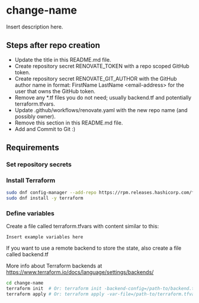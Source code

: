 # change-name

Insert description here.

## Steps after repo creation

- Update the title in this README.md file.
- Create repository secret RENOVATE_TOKEN with a repo scoped GitHub token.
- Create repository secret RENOVATE_GIT_AUTHOR with the GitHub author name in format: FirstName LastName \<email-address\> for the user that owns the GitHub token.
- Remove any *.tf files you do not need; usually backend.tf and potentially terraform.tfvars.
- Update .github/workflows/renovate.yaml with the new repo name (and possibly owner).
- Remove this section in this README.md file.
- Add and Commit to Git :)

## Requirements

### Set repository secrets



### Install Terraform

```bash
sudo dnf config-manager --add-repo https://rpm.releases.hashicorp.com/fedora/hashicorp.repo
sudo dnf install -y terraform
```

### Define variables

Create a file called terraform.tfvars with content similar to this:

```hcl
Insert example variables here
```

If you want to use a remote backend to store the state, also create a file called backend.tf

More info about Terraform backends at <https://www.terraform.io/docs/language/settings/backends/>

```bash
cd change-name
terraform init  # Or: terraform init -backend-config=/path-to/backend.tf
terraform apply # Or: terraform apply -var-file=/path-to/terraform.tfvars
```
